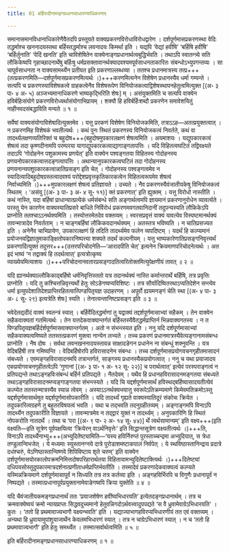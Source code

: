 ```yaml
---
title: 01 बर्हिरादीनामङ्गप्रधानसाधारण्याधिकरणम्

---
```


समानासमानविधानाधिकारेणैवैतदपि प्रस्तूयते वाक्यप्रकरणविरोधाविरोधद्वारेण । दर्शपूर्णमासप्रकरणस्था वेदिः तद्धर्माश्च खननादयस्तथा बर्हिस्तद्धर्माश्च लवनादयः किमर्था इति । यद्यपि ‘वेद्यां हवीषि’ ‘बर्हिषि हवींषि’ ‘बर्हिर्लुनाति’ ‘वेदिं खनति’ इति चाविशेषितेन वाक्येनाङ्गप्रधानार्थत्वबुद्धिर्भवति । तथाऽपि स्वातन्त्र्ये सति लौकिकेष्वपि गृहाच्छादनार्थेषु बर्हिःषु धर्मप्रसक्तावानर्थक्यादवश्यमपूर्वसाधनताकारितः संबन्धोऽभ्युपगन्तव्यः । सा चापूर्वसाधनता न वाक्यसामर्थ्येन प्रतीयत इति प्रकरणाल्लब्धव्या । ततश्च प्रधानमात्रस्य तत्प्र+++(तत्प्रकरणमिति—दर्शपूर्णमासप्रकरणमित्यर्थः ।)+++करणमित्यनेन विशेषेण प्रधानस्यैव धर्मा गम्यन्ते । सत्यपि च प्रकरणस्याविशेषकत्वे ग्राहकत्वेनैव विशेषरूपेण विनियोजकत्वाद्विशेषस्थापनहेतुत्वमित्युक्त \[(अ॰ ३ पा॰ ४ अ॰ ५) अञ्जभ्यमानाधिकरणे भाष्यकृद्भिरिति शेषः\] म् । असंयुक्तमिति च सत्यपि वाक्येन हविर्बहिःसंयोगे प्रकरणविरोध्यर्थासंयोगाभिप्रायम् । शक्यौ हि हविर्बर्हिःशब्दौ प्रकरणेन समावेशयितुं नाहीनवदसंबद्धाविति मन्यते ॥ १ ॥

सर्वेषां वाक्यसंयोगाविशेषादित्युक्तमेव । यत्तु प्ररकणं विशेषेण विनियोजकमिति, तत्राऽऽह—अतत्प्रयुक्तत्वात् । न प्रकरणमिह विशेषकं भवतीत्यर्थः । कथं पुनः स्थितं प्रकरणस्य विनियोजकत्वं निवर्तते, कथं वा तादर्थ्यलक्षणव्यतिरिक्तं च बहुदोष+++(बहुदोषमुपकारलक्षणं शेषत्वमिति । अयमाशयः । यद्युपकारकत्वं शेषत्वं तदा कृष्णदीनामपि परम्परया यागाद्युपकारकत्वाद्यागाङ्गतापत्तिः । यदि विहितत्वघटितं तद्विवक्ष्यते तदाऽपि ‘गोदोहनेन पशुकामस्य प्रणयेत्’ इति वाक्येन पश्वङ्गतया विहितस्य गोदोहनस्य प्रणयनोपकारकत्वात्तदङ्गत्वापत्तिः । अथान्यानुपकारकत्वघटितं तदा गोदोहनस्य प्रणयनान्यपशूपकारकत्वान्नातिप्रसङ्ग इति चेत् । गोदोहनस्य पश्वङ्गत्वमेव न स्यादित्यादिबहुदोषग्रस्तत्वादवश्यं परोद्देशप्रवृत्तकृतिकारकत्वेन विहितत्वरूपमेव शेषत्वं निर्वाच्यमिति ।)+++मुपकारलक्षणं शेषत्वं प्रतिज्ञायते । उच्यते । नैव प्रकरणस्यैवंजातीयकेषु विनियोजकत्वं स्थितम् । ‘असंयु \[(अ॰ ३ पा॰ ३ अ॰ ४ सू॰ ११)\] क्तं प्रकरणात्’ इति ह्युक्तम् । यत्तु विरोधो नास्तीति । कथं नास्ति, यदा बर्हिषां प्राधान्यात्प्रत्येकं धर्मसंबन्धे सति अङ्गार्थत्वमपि ज्ञायमानं प्रकरणानुरोधेन व्यावर्त्यते । परस्तु येन कारणेन वाक्यस्यातिप्रसरे बाधिते निर्विरोधं प्रकरणमवगतवानिदानीं तदुपन्यस्यति लौकिकेऽपि प्राप्नोति ततश्चाऽऽनर्थक्यमिति । तस्योत्तरमेतदेव वक्तव्यम् । स्वरसप्रवृत्तं वाक्यं यावत्येव विस्पष्टमानर्थक्यं तावन्मात्रादेव निवर्तताम् । न चाङ्गबर्हिषां लौकिकवदानर्थक्यम् । अतस्तत्र भविष्यति । न चातिप्रसज्यत इति । अनेनैव चाभिप्रायेण, उपकारलक्षणं हि तदिति तादर्थ्यमेव फलेन व्यपदिष्टम् । यदर्थं हि कल्प्यमानं प्रयोजनवद्विज्ञातुमाकाङ्क्षितोपकारनिष्पत्त्या शक्यते तदर्थं कल्पनीयम् । यत्तु भाष्यकारेणातिप्रसङ्गनिवृत्त्यर्थं प्रकरणादिंत्युक्तं तदुत्तर+++(उत्तरपरिचोदनेति—‘आरादपीति चेत्’ इत्यनेन क्रियमाणपरिचोदनेत्यर्थः । अत इदं भाष्यं ‘न तद्वाक्यं हि तदर्थत्वात्’ इत्यत्रोत्कृष्य व्याख्येयमित्याशयः ।)+++परिचोदनानवतारप्रसङ्गादतित्वरितोक्तमित्युपेक्षणीयं तावत् ॥ २ ॥

यदि ह्यानर्थक्याल्लौकिकाद्बर्हिषो धर्मनिवृत्तिस्ततो यत्र तदानर्थक्यं नास्ति कर्मान्तरार्थे बर्हिषि, तत्र प्रवृत्तिः प्राप्नोति । यदि तु कश्चित्तन्निवृत्त्यर्थो हेतुः सोऽङेगष्वप्यविशिष्टः । तत्र सौर्यादिष्वितरथाऽप्यतिदेशेन सन्त्येव धर्मा इत्युपदेशातिदेशप्राप्तिरहितत्वात्पिण्डपितृयज्ञ उदाहरणम् । अपूर्वो ह्ययमनङ्गं चेति स्था \[(अ॰ ४ पा॰ ३ अ॰ ८ सू॰ २९) इत्यत्रेति शेषः\] स्यति । तेनात्यन्तानिष्टप्रसङ्ग इति ॥ ३ ॥

भवेदेतद्यदीदं वाक्यं स्वतन्त्रं स्यात् । बर्हिर्वेदितद्धर्माणां तु यद्वाक्यं तद्दर्शपूर्णमासाभ्यां सहैकम् । तेन वाक्येन सहैकवाक्यतां गतमित्यर्थः । तेन यत्तदेकवाक्यान्तर्गतं बर्हिस्तस्यैवैतद्धर्मप्राप्तिर्न भिन्नवाक्यगतस्य । न त पिण्डपितृयज्ञबर्हिर्दर्शपूर्णमासवाक्यान्तर्गतम् । अतो न संभन्त्स्यत इति । ननु यदि दर्शपूर्णमासाभ्यां सहैकवाक्यत्वमिष्यते ततस्तत्प्रकरणं मुक्त्वा नान्येन लभ्यते । तच्च प्रकरणं प्रधानमात्रस्यैवेत्यङ्गानामसंबन्धः प्राप्नोति । नैष दोषः । सर्वथा लवनखननादयस्तावन्न साक्षादङेगन प्रधानेन ना संबन्धुं शक्नुवन्ति । यत्र वेदिबर्हिषी तत्र गमिष्यन्ति । वेदिबर्हिषोरपि हविरासादनेन संबन्धः । तच्च दर्शपूर्णमासप्रयोगवचनगृहीतमासादनं संबध्यते । एवमङ्गहविरासादनमपि तत्रान्तर्गतं, साङ्गस्य प्रधानस्यैकप्रयोगत्वात् । ननु च यथा प्रयाजादय एकप्रयोगवचनगृहीतत्वेऽपि ‘गुणानां \[(अ॰ ३ पा॰ १ अ॰ १२ सू॰ २२)\]  च परार्थत्वात्’ इत्येवं परस्पराङ्गत्वं न प्रतिपद्यन्ते तथाऽङ्गहविःसंबन्धं बर्हिर्न प्रतिपद्यते । नैतदेवम् । यथैव हि प्रधानहविरासादनमङ्गतया संबध्यते तथाऽङ्गहविरासादनमप्यङ्गाङ्गतया संभन्त्स्यते । यदि चि यद्दर्शपूर्णमासार्थं हविस्थद्बर्हिष्यासादयतीत्येवं कल्प्येत ततस्तन्मात्रस्यैव स्यान्न त्वेवम् । अस्याऽऽनर्थक्यभयात्तु स्वरूपेऽतिक्रम्यमाणे किमेवमतिक्रमोऽस्तु यद्दर्शपूर्णमासार्थमुत यद्दर्शपूर्णमासोपकारीति । यदि तादर्थ्यं गृह्यते वाक्यस्यातिदूरं संकोचः क्रियेत । तदुपकारित्वग्रहणे तु बहुतरविषयत्वं भवति । यथा च तद्भवति तदनुग्रहीतव्यम् । अङ्गाङ्गमपि विनाऽपि तादर्थ्येन तदुपकारीति विज्ञायते । तावन्मात्रमेव न तद्द्वारं युक्तं न तादर्थ्यम् । अनुपकारिणि हि स्थितं नोपकरोति नातदर्थे । तथा च ‘परा \[(अ॰ ९ पा॰ २ अ॰ १४ सू॰ ४४)\] र्थे त्वर्थसामान्यम्’ इति वक्ष्य+++(इति वक्ष्यति—इति सूत्रेण पूर्वपक्षयित्वा ‘क्रियेरन् वाऽर्थनिवृत्तेः’ इति सिद्धान्तसूत्रेण वक्ष्यतीत्यर्थः ।)+++ति, विनाऽपि तादर्थ्येनाभ्यु+++(अभ्युदितेष्ट्यामिति—‘यस्य हविर्निरुप्तं पुरस्ताच्चन्द्रमा अभ्युदियात्, स त्रेधा तण्डुलान्विभजेत् । ये मध्यमाः स्युस्तानग्नये दात्रे पुरोडाशमष्टाकपालं निर्वपेत् । ये स्थविष्ठास्तानिन्द्राय प्रदात्रे दधंश्चरुं, येऽणिष्ठास्तान्विष्णवे शिपिविष्टाय शृते चरुम्’ इति वाक्येन दर्शपूर्णमासयोरकालोपक्रमनिमित्तदोषपरिहारार्थतया विहितायामभ्युदितेष्टाक्त्यिर्थः ।)+++दितेष्ट्यां दधिपयसोस्तुदुपकारमात्रदर्शनात्प्रणीताधर्मप्राप्तिर्भवतीति । तस्मादेवं प्रकरणादेकवाक्यत्वं कल्प्यते यस्मिन्नक्रियमाणे दर्शपूर्णमासापूर्वं न सिध्यति तत्र तत्र कर्तव्या इति । अङ्गहविर्भिरपि च विगुणैः प्रधानापूर्वं न निष्पद्यते । तस्मात्प्रधानापूर्वप्रयुक्तानामेवाङेगष्वपि क्रिया युक्तेति ॥ ४ ॥

यदि चैवंजातीयकमङ्गप्रधानार्थं ततः ‘प्रयाजशेषेण हवींष्यभिधारयति’ इत्येतदङ्गप्रधानार्थम् । तत्र च क्रमवाक्येष्वयं क्रमो न्यायप्राप्तः सिद्धवदुच्यमानो हेतुवन्निगदोऽर्थवत्त्वादुपपद्यते ‘स वै ध्रुवामेवाग्रेऽभिधारयति' । कुतः । ‘ततो हि प्रथमावाज्यभागौ यक्ष्यन्भवति’ इति । यद्याज्याभागहविरप्यभिधारणीयं तत एवं वक्तव्यम् । अन्यथा हि ध्रुवायामुपांशुयाजार्थेन केवलमभिधारणं स्यात् । तत्र न चाग्रेऽभिधारणं स्यात् । न च ‘ततो हि प्रथमावाज्यभागौ’ इति हेतुः समर्थ्येत । तस्मात्सर्वार्थत्वमिति ॥ ५ ॥

इति बर्हिरादीनामङ्गप्रधानसाधारण्याधिकरणम् ॥ १ ॥
